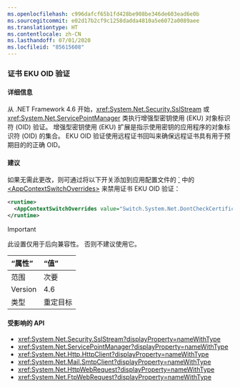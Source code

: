 ```yaml
---
ms.openlocfilehash: c996dafcf65b1fd428be908be346de603ead6e0b
ms.sourcegitcommit: e02d17b2cf9c1258dadda4810a5e6072a0089aee
ms.translationtype: HT
ms.contentlocale: zh-CN
ms.lasthandoff: 07/01/2020
ms.locfileid: "85615608"
---
```

### <a name="certificate-eku-oid-validation"></a>证书 EKU OID 验证

#### <a name="details"></a>详细信息

从 .NET Framework 4.6 开始，<xref:System.Net.Security.SslStream> 或 <xref:System.Net.ServicePointManager> 类执行增强型密钥使用 (EKU) 对象标识符 (OID) 验证。 增强型密钥使用 (EKU) 扩展是指示使用密钥的应用程序的对象标识符 (OID) 的集合。 EKU OID 验证使用远程证书回叫来确保远程证书具有用于预期目的的正确 OID。

#### <a name="suggestion"></a>建议

如果无需此更改，则可通过将以下开关添加到应用配置文件的 [`](~/docs/framework/configure-apps/file-schema/runtime/runtime-element.md) 中的 [\<AppContextSwitchOverrides>](~/docs/framework/configure-apps/file-schema/runtime/appcontextswitchoverrides-element.md) 来禁用证书 EKU OID 验证：

```xml
<runtime>
  <AppContextSwitchOverrides value="Switch.System.Net.DontCheckCertificateEKUs=true" />
</runtime>
```

> [!IMPORTANT]
> 此设置仅用于后向兼容性。 否则不建议使用它。

| “属性”    | “值”       |
|:--------|:------------|
| 范围   | 次要       |
| Version | 4.6         |
| 类型    | 重定目标 |

#### <a name="affected-apis"></a>受影响的 API

- <xref:System.Net.Security.SslStream?displayProperty=nameWithType>
- <xref:System.Net.ServicePointManager?displayProperty=nameWithType>
- <xref:System.Net.Http.HttpClient?displayProperty=nameWithType>
- <xref:System.Net.Mail.SmtpClient?displayProperty=nameWithType>
- <xref:System.Net.HttpWebRequest?displayProperty=nameWithType>
- <xref:System.Net.FtpWebRequest?displayProperty=nameWithType>
